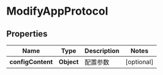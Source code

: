 

# ModifyAppProtocol


## Properties

| Name | Type | Description | Notes |
|------------ | ------------- | ------------- | -------------|
|**configContent** | **Object** | 配置参数 |  [optional] |



